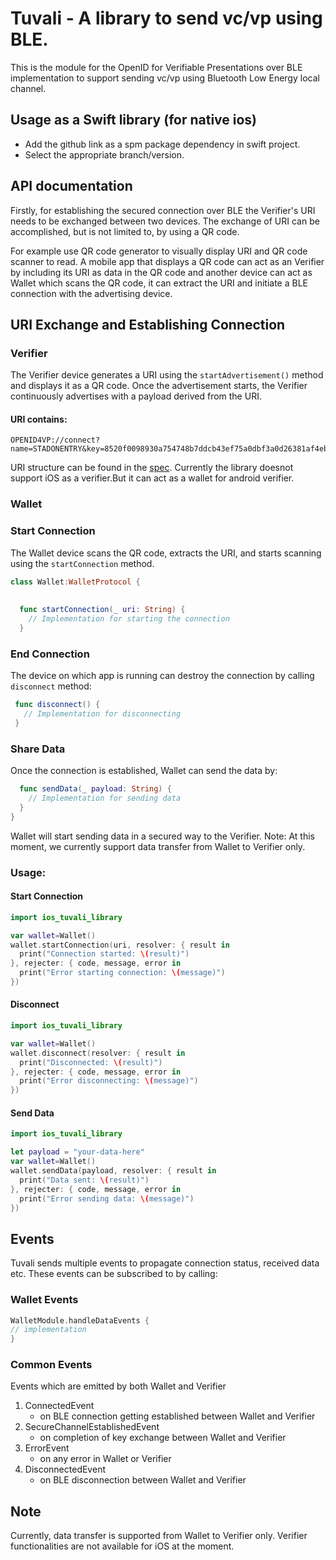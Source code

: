 
# Tuvali - A library to send vc/vp using BLE.
This is the module for the OpenID for Verifiable Presentations over BLE implementation to support sending vc/vp using Bluetooth Low Energy local channel.

## Usage as a Swift library (for native ios)    
- Add the github link as a spm package dependency in swift project.
- Select the appropriate branch/version.

## API documentation
Firstly, for establishing the secured connection over BLE the Verifier's URI needs to be exchanged between two devices. The exchange of URI can be accomplished, but is not limited to, by using a QR code.

For example use QR code generator to visually display URI and QR code scanner to read. A mobile app that displays a QR code can act as an Verifier by including its URI as data in the QR code and another device can act as Wallet which scans the QR code, it can extract the URI and initiate a BLE connection with the advertising device.

## URI Exchange and Establishing Connection

### Verifier

The Verifier device generates a URI using the `startAdvertisement()` method and displays it as a QR code. Once the advertisement starts, the Verifier continuously advertises with a payload derived from the URI.

#### URI contains:
```
OPENID4VP://connect?name=STADONENTRY&key=8520f0098930a754748b7ddcb43ef75a0dbf3a0d26381af4eba4a98eaa9b4e6a
```
URI structure can be found in the [spec](https://bitbucket.org/openid/connect/src/master/openid-4-verifiable-presentations-over-ble/openid-4-verifiable-presentations-over-ble-1_0.md).
Currently the library doesnot support iOS as a verifier.But it can act as a wallet for android verifier.

### Wallet

### Start Connection
The Wallet device scans the QR code, extracts the URI, and starts scanning using the `startConnection` method.

```swift
class Wallet:WalletProtocol {
  
 
  func startConnection(_ uri: String) {
    // Implementation for starting the connection
  }
  ```
 ### End Connection
 The device on which app is running can destroy the connection by calling `disconnect` method:

 ```swift
  func disconnect() {
    // Implementation for disconnecting
  }
  ```

### Share Data
Once the connection is established, Wallet can send the data by:
```swift
  func sendData(_ payload: String) {
    // Implementation for sending data
  }
}
```
Wallet will start sending data in a secured way to the Verifier.
Note: At this moment, we currently support data transfer from Wallet to Verifier only.
### Usage:

#### Start Connection

```swift
import ios_tuvali_library

var wallet=Wallet()
wallet.startConnection(uri, resolver: { result in
  print("Connection started: \(result)")
}, rejecter: { code, message, error in
  print("Error starting connection: \(message)")
})
```

#### Disconnect

```swift
import ios_tuvali_library

var wallet=Wallet()
wallet.disconnect(resolver: { result in
  print("Disconnected: \(result)")
}, rejecter: { code, message, error in
  print("Error disconnecting: \(message)")
})
```

#### Send Data

```swift
import ios_tuvali_library

let payload = "your-data-here"
var wallet=Wallet()
wallet.sendData(payload, resolver: { result in
  print("Data sent: \(result)")
}, rejecter: { code, message, error in
  print("Error sending data: \(message)")
})
```

## Events
Tuvali sends multiple events to propagate connection status, received data etc. These events can be subscribed to by calling:
### Wallet Events

```swift
WalletModule.handleDataEvents { 
// implementation
}
```

### Common Events
Events which are emitted by both Wallet and Verifier

1. ConnectedEvent
   * on BLE connection getting established between Wallet and Verifier
2. SecureChannelEstablishedEvent
   * on completion of key exchange between Wallet and Verifier
3. ErrorEvent
   * on any error in Wallet or Verifier
4. DisconnectedEvent
   * on BLE disconnection between Wallet and Verifier

## Note
Currently, data transfer is supported from Wallet to Verifier only. Verifier functionalities are not available for iOS at the moment.


